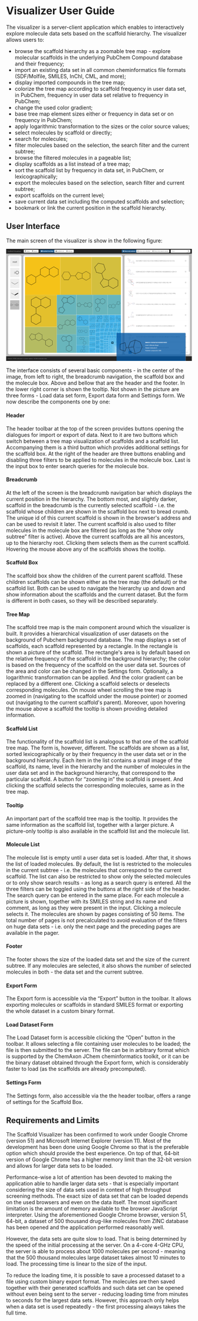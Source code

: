# Visualizer User Guide

The visualizer is a server-client application which enables to interactively explore molecule data sets based on the scaffold hierarchy. The visualizer allows users to:

* browse the scaffold hierarchy as a zoomable tree map - explore molecular scaffolds in the underlying PubChem Compound database and their frequency;
* import an existing data set in all common cheminformatics file formats (SDF/Molfile, SMILES, InChI, CML, and more);
* display imported compounds in the tree map;
* colorize the tree map according to scaffold frequency in user data set, in PubChem, frequency in user data set relative to frequency in PubChem;
* change the used color gradient;
* base tree map element sizes either or frequency in data set or on frequency in PubChem;
* apply logarithmic transformation to the sizes or the color source values;
* select molecules by scaffold or directly;
* search for molecules;
* filter molecules based on the selection, the search filter and the current subtree;
* browse the filtered molecules in a pageable list;
* display scaffolds as a list instead of a tree map;
* sort the scaffold list by frequency in data set, in PubChem, or lexicographically;
* export the molecules based on the selection, search filter and current subtree;
* export scaffolds on the current level;
* save current data set including the computed scaffolds and selection;
* bookmark or link the current position in the scaffold hierarchy.

## User Interface

The main screen of the visualizer is show in the following figure:

![Scaffold Visualizer main screen](./images/scaffvis-main-screen.png)

The interface consists of several basic components - in the center of the image, from left to right, the breadcrumb navigation, the scaffold box and the molecule box. Above and bellow that are the header and the footer. In the lower right corner is shown the tooltip. Not shown in the picture are three forms - Load data set form, Export data form and Settings form. We now describe the components one by one:

#### Header
The header toolbar at the top of the screen provides buttons opening the dialogues for import or export of data. Next to it are two buttons which switch between a tree map visualization of scaffolds and a scaffold list. Accompanying them is a third button which provides additional settings for the scaffold box. At the right of the header are three buttons enabling and disabling three filters to be applied to molecules in the molecule box. Last is the input box to enter search queries for the molecule box.

#### Breadcrumb
At the left of the screen is the breadcrumb navigation bar which displays the current position in the hierarchy. The bottom most, and slightly darker, scaffold in the breadcrumb is the currently selected scaffold - i.e. the scaffold whose children are shown in the scaffold box next to bread crumb. The unique id of this current scaffold is shown in the browser's address and can be used to revisit it later. The current scaffold is also used to filter molecules in the molecule box are filtered (as long as the “show only subtree” filter is active). Above the current scaffolds are all his ancestors, up to the hierarchy root. Clicking them selects them as the current scaffold. Hovering the mouse above any of the scaffolds shows the tooltip.

#### Scaffold Box
The scaffold box show the children of the current parent scaffold. These children scaffolds can be shown either as the tree map (the default) or the scaffold list. Both can be used to navigate the hierarchy up and down and show information about the scaffolds and the current dataset. But the form is different in both cases, so they will be described separately.

#### Tree Map
The scaffold tree map is the main component around which the visualizer is built. It provides a hierarchical visualization of user datasets on the background of Pubchem background database. The map displays a set of scaffolds, each scaffold represented by a rectangle. In the rectangle is shown a picture of the scaffold. The rectangle's area is by default based on the relative frequency of the scaffold in the background hierarchy; the color is based on the frequency of the scaffold on the user data set. Sources of the area and color can be changed in the Settings form. Optionally, a logarithmic transformation can be applied. And the color gradient can be replaced by a different one. Clicking a scaffold selects or deselects corresponding molecules. On mouse wheel scrolling the tree map is zoomed in (navigating to the scaffold under the mouse pointer) or zoomed out (navigating to the current scaffold's parent). Moreover, upon hovering the mouse above a scaffold the tooltip is shown providing detailed information.

#### Scaffold List
The functionality of the scaffold list is analogous to that one of the scaffold tree map. The form is, however, different. The scaffolds are shown as a list, sorted lexicographically or by their frequency in the user data set or in the background hierarchy. Each item in the list contains a small image of the scaffold, its name, level in the hierarchy and the number of molecules in the user data set and in the background hierarchy, that correspond to the particular scaffold. A button for “zooming in” the scaffold is present. And clicking the scaffold selects the corresponding molecules, same as in the tree map.

#### Tooltip
An important part of the scaffold tree map is the tooltip. It provides the same information as the scaffold list, together with a larger picture. A picture-only tooltip is also available in the scaffold list and the molecule list.

#### Molecule List
The molecule list is empty until a user data set is loaded. After that, it shows the list of loaded molecules. By default, the list is restricted to the molecules in the current subtree - i.e. the molecules that correspond to the current scaffold. The list can also be restricted to show only the selected molecules or to only show search results - as long as a search query is entered. All the three filters can be toggled using the buttons at the right side of the header. The search query can be entered in the same place. For each molecule a picture is shown, together with its SMILES string and its name and comment, as long as they were present in the input. Clicking a molecule selects it. The molecules are shown by pages consisting of 50 items. The total number of pages is not precalculated to avoid evaluation of the filters on huge data sets - i.e. only the next page and the preceding pages are available in the pager.

#### Footer
The footer shows the size of the loaded data set and the size of the current subtree. If any molecules are selected, it also shows the number of selected molecules in both - the data set and the current subtree.

#### Export Form
The Export form is accessible via the “Export” button in the toolbar. It allows exporting molecules or scaffolds in standard SMILES format or exporting the whole dataset in a custom binary format.

#### Load Dataset Form
The Load Dataset form is accessible clicking the “Open” button in the toolbar. It allows selecting a file containing user molecules to be loaded; the file is then submitted to the server. The file can be in arbitrary format which is supported by the ChemAxon JChem cheminformatics toolkit, or it can be the binary dataset obtained through the Export form, which is considerably faster to load (as the scaffolds are already precomputed).

#### Settings Form
The Settings form, also accessible via the the header toolbar, offers a range of settings for the Scaffold Box.

## Requirements and Limits

The Scaffold Visualizer has been confirmed to work under Google Chrome (version 51) and Microsoft Internet Explorer (version 11). Most of the development has been done using Google Chrome so that is the preferable option which should provide the best experience. On top of that, 64-bit version of Google Chrome has a higher memory limit than the 32-bit version and allows for larger data sets to be loaded.

Performance-wise a lot of attention has been devoted to making the application able to handle larger data sets - that is especially important considering the size of data sets used in context of high throughput screening methods. The exact size of data set that can be loaded depends on the used browsers and even on the data itself. The most significant limitation is the amount of memory available to the browser JavaScript interpreter. Using the aforementioned Google Chrome browser, version 51, 64-bit, a dataset of 500 thousand drug-like molecules from ZINC database has been opened and the application performed reasonably well.

However, the data sets are quite slow to load. That is being determined by the speed of the initial processing at the server. On a 4-core 4-GHz CPU, the server is able to process about 1000 molecules per second - meaning that the 500 thousand molecules large dataset takes almost 10 minutes to load. The processing time is linear to the size of the input.

To reduce the loading time, it is possible to save a processed dataset to a file using custom binary export format. The molecules are then saved together with their generated scaffolds and such data set can be opened without even being sent to the server - reducing loading time from minutes to seconds for the largest data sets. However, this approach only helps when a data set is used repeatedly - the first processing always takes the full time.